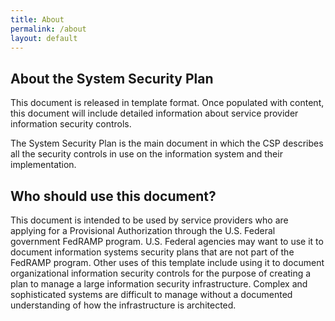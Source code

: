 ```yaml
---
title: About
permalink: /about
layout: default
---
```

## About the System Security Plan
This document is released in template format. Once populated with content, this document will include detailed information about service provider information security controls.

The System Security Plan is the main document in which the CSP describes all the security controls in use on the information system and their implementation.

## Who should use this document?
This document is intended to be used by service providers who are applying for a Provisional Authorization through the U.S. Federal government FedRAMP program.  U.S.  Federal agencies may want to use it to document information systems security plans that are not part of the FedRAMP program.
Other uses of this template include using it to document organizational information security controls for the purpose of creating a plan to manage a large information security infrastructure.  Complex and sophisticated systems are difficult to manage without a documented understanding of how the infrastructure is architected.
